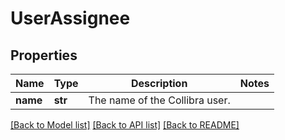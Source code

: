 # UserAssignee

## Properties
Name | Type | Description | Notes
------------ | ------------- | ------------- | -------------
**name** | **str** | The name of the Collibra user. | 

[[Back to Model list]](../README.md#documentation-for-models) [[Back to API list]](../README.md#documentation-for-api-endpoints) [[Back to README]](../README.md)

